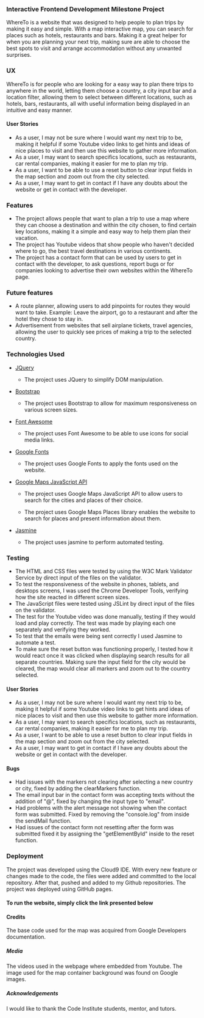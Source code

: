 ### Interactive Frontend Development Milestone Project  

WhereTo is a website that was designed to help people to plan trips by making it easy and simple. With a map interactive map, you can search for places such as hotels, restaurants and bars. Making it a great helper for when you are planning your next trip, making sure are able to choose the best spots to visit and arrange accommodation without any unwanted surprises.

### UX

WhereTo is for people who are looking for a easy way to plan there trips to anywhere in the world, letting them choose a country, a city input bar and a location filter, allowing them to select between different locations, such as hotels, bars, restaurants, all with useful information being displayed in an intuitive and easy manner.

#### User Stories

* As a user, I may not be sure where I would want my next trip to be, making it helpful if some Youtube video links to get hints and ideas of nice places to visit and then use this website to gather more information. 
* As a user, I may want to search specifics locations, such as restaurants, car rental companies, making it easier for me to plan my trip.
* As a user, I want to be able to use a reset button to clear input fields in the map section and zoom out from the city selected.
* As a user, I may want to get in contact if I have any doubts about the website or get in contact with the developer.

### Features

* The project allows people that want to plan a trip to use a map where they can choose a destination and within the city chosen, to find certain key locations, making it a simple and easy way to help them plan their vacation.
* The project has Youtube videos that show people who haven't decided where to go, the best travel destinations in various continents.
* The project has a contact form that can be used by users to get in contact with the developer, to ask questions, report bugs or for companies looking to advertise their own websites within the WhereTo page.

### Future features 

* A route planner, allowing users to add pinpoints for routes they would want to take. Example: Leave the airport, go to a restaurant and after the hotel they chose to stay in.
* Advertisement from websites that sell airplane tickets, travel agencies, allowing the user to quickly see prices of making a trip to the selected country.

### Technologies Used

* [JQuery](https://jquery.com "JQuery Homepage")

  * The project uses JQuery to simplify DOM manipulation.    


* [Bootstrap](https://getbootstrap.com/ "Bootstrap Homepage")  

  * The project uses Bootstrap to allow for maximum responsiveness on various screen sizes.   


* [Font Awesome](https://fontawesome.com "Font Awesome Homepage")  

   * The project uses Font Awesome to be able to use icons for social media links.


* [Google Fonts ](https://fonts.google.com "Google Fonts Homepage")

  * The project uses Google Fonts to apply the fonts used on the website. 

* [Google Maps JavaScript API ](https://developers.google.com/maps/documentation/javascript/tutorial "Google Maps API")

  * The project uses Google Maps JavaScript API to allow users to search for the cities and places of their choice.
    
  * The project uses Google Maps Places library enables the website to search for places and present information about them.
 
* [Jasmine ](https://jasmine.github.io/ "Jasmine")  
 
  * The project uses jasmine to perform automated testing.

### Testing

* The HTML and CSS files were tested by using the W3C Mark Validator Service by direct input of the files on the validator.
* To test the responsiveness of the website in phones, tablets, and desktops screens, I was used the Chrome Developer Tools, verifying how the site reacted in different screen sizes.
* The JavaScript files were tested using JSLint by direct input of the files on the validator.
* The test for the Youtube video was done manually, testing if they would load and play correctly. The test was made by playing each one separately and verifying they worked.
* To test that the emails were being sent correctly I used Jasmine to automate a test.
* To make sure the reset button was functioning properly, I tested how it would react once it was clicked when displaying search results for all separate countries. Making sure the input field for the city would be cleared, the map would clear all markers and zoom out to the country selected.

#### User Stories

* As a user, I may not be sure where I would want my next trip to be, making it helpful if some Youtube video links to get hints and ideas of nice places to visit and then use this website to gather more information. 
* As a user, I may want to search specifics locations, such as restaurants, car rental companies, making it easier for me to plan my trip.
* As a user, I want to be able to use a reset button to clear input fields in the map section and zoom out from the city selected.
* As a user, I may want to get in contact if I have any doubts about the website or get in contact with the developer.

#### Bugs

* Had issues with the markers not clearing after selecting a new country or city, fixed by adding the clearMarkers function.
* The email input bar in the contact form was accepting texts without the addition of "@", fixed by changing the input type to "email".
* Had problems with the alert message not showing when the contact form was submitted. Fixed by removing the "console.log" from inside the sendMail function.
* Had issues of the contact form not resetting after the form was submitted fixed it by assigning the "getElementById" inside to the reset function.


### Deployment

The project was developed using the Cloud9 IDE. With every new feature or changes made to the code, the files were added and committed to the local repository. After that, pushed and added to my Github repositories. The project was deployed using GitHub pages.


#### To run the website, simply click the link presented below

#### Credits

The base code used for the map was acquired from Google Developers documentation.

##### Media

The videos used in the webpage where embedded from Youtube.
The image used for the map container background was found on Google images.

##### Acknowledgements

I would like to thank the Code Institute students, mentor, and tutors.
